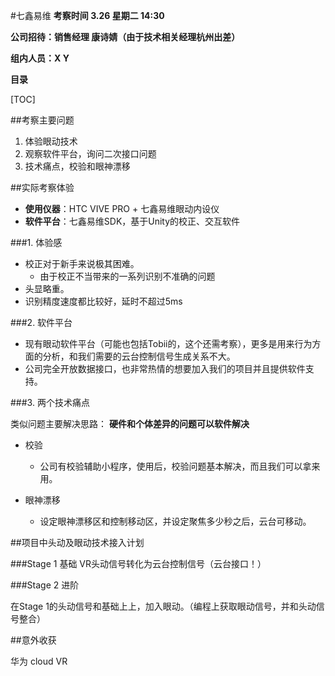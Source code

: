 #七鑫易维
**考察时间	3.26 星期二 14:30**

**公司招待：销售经理 康诗婧（由于技术相关经理杭州出差）**	

**组内人员：X Y**



**目录**


[TOC]



##考察主要问题

1. 体验眼动技术
2. 观察软件平台，询问二次接口问题
3. 技术痛点，校验和眼神漂移



##实际考察体验

- **使用仪器**：HTC VIVE PRO + 七鑫易维眼动内设仪
- **软件平台**：七鑫易维SDK，基于Unity的校正、交互软件


###1. 体验感
- 校正对于新手来说极其困难。
  - 由于校正不当带来的一系列识别不准确的问题
- 头显略重。
- 识别精度速度都比较好，延时不超过5ms

###2. 软件平台
- 现有眼动软件平台（可能也包括Tobii的，这个还需考察），更多是用来行为方面的分析，和我们需要的云台控制信号生成关系不大。
- 公司完全开放数据接口，也非常热情的想要加入我们的项目并且提供软件支持。

###3. 两个技术痛点

类似问题主要解决思路：
**硬件和个体差异的问题可以软件解决**

- 校验
  - 公司有校验辅助小程序，使用后，校验问题基本解决，而且我们可以拿来用。

- 眼神漂移
  - 设定眼神漂移区和控制移动区，并设定聚焦多少秒之后，云台可移动。



##项目中头动及眼动技术接入计划

###Stage 1 基础
VR头动信号转化为云台控制信号（云台接口！）



###Stage 2 进阶 

在Stage 1的头动信号和基础上上，加入眼动。（编程上获取眼动信号，并和头动信号整合）



##意外收获

华为 cloud VR
